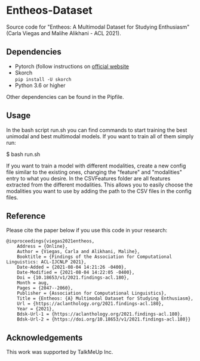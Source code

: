 # Entheos-Dataset

Source code for "Entheos: A Multimodal Dataset for Studying Enthusiasm" (Carla Viegas and Malihe Alikhani - ACL 2021).


## Dependencies

- Pytorch (follow instructions on [official website](https://pytorch.org/get-started/locally/)   
- Skorch    
`pip install -U skorch`    
- Python 3.6 or higher   

Other dependencies can be found in the Pipfile.

##  Usage

In the bash script run.sh you can find commands to start training the best unimodal and best multimodal models. If you want to train all of them simply run:

$ bash run.sh

If you want to train a model with different modalities, create a new config file similar to the existing ones, changing the "feature" and "modalities" entry to what you desire. In the CSVFeatures folder are all features extracted from the different modalities. This allows you to easily choose the modalities you want to use by adding the path to the CSV files in the config files.

## Reference

Please cite the paper below if you use this code in your research:

    @inproceedings{viegas2021entheos,
    	Address = {Online},
    	Author = {Viegas, Carla and Alikhani, Malihe},
    	Booktitle = {Findings of the Association for Computational Linguistics: ACL-IJCNLP 2021},
    	Date-Added = {2021-08-04 14:21:26 -0400},
    	Date-Modified = {2021-08-04 14:22:05 -0400},
    	Doi = {10.18653/v1/2021.findings-acl.180},
    	Month = aug,
    	Pages = {2047--2060},
    	Publisher = {Association for Computational Linguistics},
    	Title = {Entheos: {A} Multimodal Dataset for Studying Enthusiasm},
    	Url = {https://aclanthology.org/2021.findings-acl.180},
    	Year = {2021},
    	Bdsk-Url-1 = {https://aclanthology.org/2021.findings-acl.180},
    	Bdsk-Url-2 = {https://doi.org/10.18653/v1/2021.findings-acl.180}}


## Acknowledgements

This work was supported by TalkMeUp Inc.
